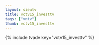 ```yaml
--- 
layout: sieutv
title: vctv15_investtv
tags: ["vntv"]
thumb: vctv15_investtv
---
```

{% include tvadv key="vctv15_investtv" %}
